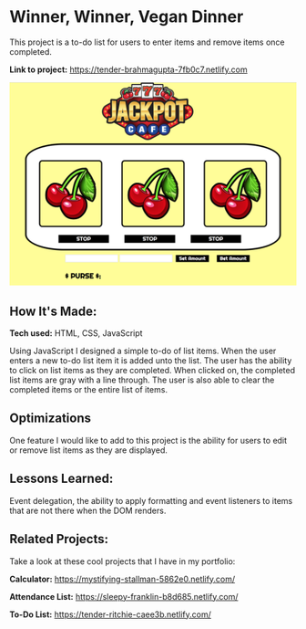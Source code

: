 # Winner, Winner, Vegan Dinner
This project is a to-do list for users to enter items and remove items once completed.

**Link to project:** https://tender-brahmagupta-7fb0c7.netlify.com

![alt tag](screencap.png)

## How It's Made:

**Tech used:** HTML, CSS, JavaScript

Using JavaScript I designed a simple to-do of list items. When the user enters a new to-do list item it is added unto the list. The user has the ability to click on list items as they are completed. When clicked on, the completed list items are gray with a line through. The user is also able to clear the completed items or the entire list of items.

## Optimizations

One feature I would like to add to this project is the ability for users to edit or remove list items as they are displayed.

## Lessons Learned:

Event delegation, the ability to apply formatting and event listeners to items that are not there when the DOM renders.

## Related Projects:
Take a look at these cool projects that I have in my portfolio:

**Calculator:** https://mystifying-stallman-5862e0.netlify.com/

**Attendance List:** https://sleepy-franklin-b8d685.netlify.com/

**To-Do List:** https://tender-ritchie-caee3b.netlify.com/
